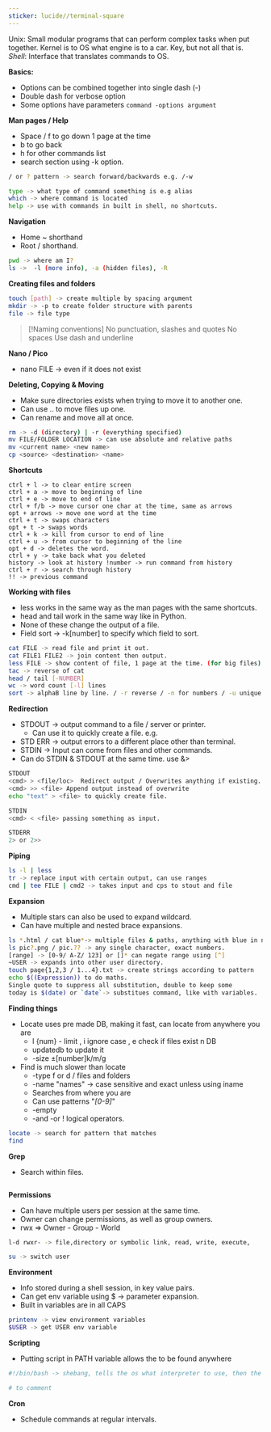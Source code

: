 ```yaml
---
sticker: lucide//terminal-square
---
```

Unix: Small modular programs that can perform complex tasks when put together. 
Kernel is to OS what engine is to a car. Key, but not all that is. 
*Shell*: Interface that translates commands to OS. 

**Basics:**
- Options can be combined together into single dash (-)
- Double dash for verbose option
- Some options have parameters
```command -options argument```

**Man pages / Help**
- Space / f to go down 1 page at the time
- b to go back
- h for other commands list
- search section using -k option. 
```BASH
/ or ? pattern -> search forward/backwards e.g. /-w

type -> what type of command something is e.g alias 
which -> where command is located
help -> use with commands in built in shell, no shortcuts. 
```

**Navigation**
- Home ~ shorthand
- Root /  shorthand. 
```Bash
pwd -> where am I?
ls ->  -l (more info), -a (hidden files), -R
```

**Creating files and folders**
```Bash
touch [path] -> create multiple by spacing argument
mkdir -> -p to create folder structure with parents
file -> file type
```

> [!Naming conventions]
> No punctuation, slashes and quotes
> No spaces
> Use dash and underline 

**Nano / Pico** 
- nano FILE -> even if it does not exist

**Deleting, Copying & Moving**
- Make sure directories exists when trying to move it to another one. 
- Can use .. to move files up one. 
- Can rename and move all at once. 
``` Bash
rm -> -d (directory) | -r (everything specified)
mv FILE/FOLDER LOCATION -> can use absolute and relative paths
mv <current name> <new name>
cp <source> <destination> <name>
```

**Shortcuts**
```
ctrl + l -> to clear entire screen
ctrl + a -> move to beginning of line
ctrl + e -> move to end of line
ctrl + f/b -> move cursor one char at the time, same as arrows
opt + arrows -> move one word at the time
ctrl + t -> swaps characters
opt + t -> swaps words 
ctrl + k -> kill from cursor to end of line 
ctrl + u -> from cursor to beginning of the line 
opt + d -> deletes the word. 
ctrl + y -> take back what you deleted
history -> look at history !number -> run command from history
ctrl + r -> search through history
!! -> previous command
```

**Working with files**
- less works in the same way as the man pages with the same shortcuts. 
- head and tail work in the same way like in Python. 
- None of these change the output of a file. 
- Field sort -> -k\[number] to specify which field to sort. 
```BASH
cat FILE -> read file and print it out. 
cat FILE1 FILE2 -> join content then output. 
less FILE -> show content of file, 1 page at the time. (for big files)
tac -> reverse of cat
head / tail [-NUMBER]
wc -> word count [-l] lines
sort -> alphaB line by line. / -r reverse / -n for numbers / -u unique
```

**Redirection**
- STDOUT -> output command to a file / server or printer. 
	- Can use it to quickly create a file. e.g.
- STD ERR -> output errors to a different place other than terminal. 
- STDIN -> Input can come from files and other commands. 
- Can do STDIN & STDOUT at the same time. use &>
```Bash
STDOUT
<cmd> > <file/loc>  Redirect output / Overwrites anything if existing. 
<cmd> >> <file> Append output instead of overwrite
echo "text" > <file> to quickly create file. 

STDIN
<cmd> < <file> passing something as input. 

STDERR
2> or 2>> 
```

**Piping**
```BASH
ls -l | less
tr -> replace input with certain output, can use ranges
cmd | tee FILE | cmd2 -> takes input and cps to stout and file
```

**Expansion**
- Multiple stars can also be used to expand wildcard. 
- Can have multiple and nested brace expansions. 
```BASH
ls *.html / cat blue*-> multiple files & paths, anything with blue in name
ls pic?.png / pic.?? -> any single character, exact numbers. 
[range] -> [0-9/ A-Z/ 123] or []* can negate range using [^]
~USER -> expands into other user directory. 
touch page{1,2,3 / 1...4}.txt -> create strings according to pattern
echo $((Expression)) to do maths.  
Single quote to suppress all substitution, double to keep some
today is $(date) or `date`-> substitues command, like with variables. 
```

**Finding things**
- Locate uses pre made DB, making it fast, can locate from anywhere you are
	- l {num} - limit , i ignore case ,  e check if files exist n DB
	- updatedb to update it 
	- -size ±\[number]k/m/g
- Find is much slower than locate
	- -type f or d / files and folders
	- -name "names" -> case sensitive and exact unless using iname
	- Searches from where you are
	- Can use patterns \"*[0-9]*"
	- -empty 
	- -and -or ! logical operators. 
```BASH
locate -> search for pattern that matches
find 
```

**Grep**
- Search within files. 
```BASH

```

**Permissions**
- Can have multiple users per session at the same time. 
- Owner can change permissions, as well as group owners. 
- rwx => Owner - Group - World 
```BASH
l-d rwxr- -> file,directory or symbolic link, read, write, execute, 

su -> switch user 
```

**Environment**
- Info stored during a shell session, in key value pairs. 
- Can get env variable using $ -> parameter expansion. 
- Built in variables are in all CAPS
```BASH
printenv -> view environment variables
$USER -> get USER env variable
```

**Scripting**
- Putting script in PATH variable allows the to be found anywhere
```BASH
#!/bin/bash -> shebang, tells the os what interpreter to use, then the path of the file

# to comment
```

**Cron**
- Schedule commands at regular intervals. 

```

```